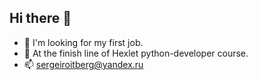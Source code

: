 ## Hi there 👋

- 🔭 I'm looking for my first job.
- 🌱 At the finish line of Hexlet python-developer course.
- 📫 sergeiroitberg@yandex.ru
<!--
**sergey-royt/sergey-royt** is a ✨ _special_ ✨ repository because its `README.md` (this file) appears on your GitHub profile.

Here are some ideas to get you started:

- 🔭 I’m currently working on ...
- 🌱 I’m currently learning ...
- 👯 I’m looking to collaborate on ...
- 🤔 I’m looking for help with ...
- 💬 Ask me about ...
- 📫 How to reach me: ...
- 😄 Pronouns: ...
- ⚡ Fun fact: ...
-->

